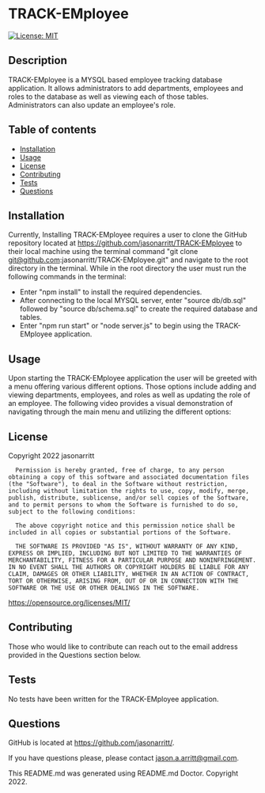 # TRACK-EMployee

[![License: MIT](https://img.shields.io/badge/License-MIT-yellow.svg)](https://opensource.org/licenses/MIT)

## Description

TRACK-EMployee is a MYSQL based employee tracking database application. It allows administrators to add departments, employees and roles to the database as well as viewing each of those tables. Administrators can also update an employee's role.

## Table of contents

- [Installation](#Installation)
- [Usage](#Usage)
- [License](#License)
- [Contributing](#Contributing)
- [Tests](#Tests)
- [Questions](#Questions)

## Installation

Currently, Installing TRACK-EMployee requires a user to clone the GitHub repository located at <https://github.com/jasonarritt/TRACK-EMployee> to their local machine using the terminal command "git clone git@github.com:jasonarritt/TRACK-EMployee.git" and navigate to the root directory in the terminal. While in the root directory the user must run the following commands in the terminal:

- Enter "npm install" to install the required dependencies.
- After connecting to the local MYSQL server, enter "source db/db.sql" followed by "source db/schema.sql" to create the required database and tables.
- Enter "npm run start" or "node server.js" to begin using the TRACK-EMployee application.

## Usage

Upon starting the TRACK-EMployee application the user will be greeted with a menu offering various different options. Those options include adding and viewing departments, employees, and roles as well as updating the role of an employee. The following video provides a visual demonstration of navigating through the main menu and utilizing the different options:

## License

Copyright 2022 jasonarritt

      Permission is hereby granted, free of charge, to any person obtaining a copy of this software and associated documentation files (the "Software"), to deal in the Software without restriction, including without limitation the rights to use, copy, modify, merge, publish, distribute, sublicense, and/or sell copies of the Software, and to permit persons to whom the Software is furnished to do so, subject to the following conditions:

      The above copyright notice and this permission notice shall be included in all copies or substantial portions of the Software.

      THE SOFTWARE IS PROVIDED "AS IS", WITHOUT WARRANTY OF ANY KIND, EXPRESS OR IMPLIED, INCLUDING BUT NOT LIMITED TO THE WARRANTIES OF MERCHANTABILITY, FITNESS FOR A PARTICULAR PURPOSE AND NONINFRINGEMENT. IN NO EVENT SHALL THE AUTHORS OR COPYRIGHT HOLDERS BE LIABLE FOR ANY CLAIM, DAMAGES OR OTHER LIABILITY, WHETHER IN AN ACTION OF CONTRACT, TORT OR OTHERWISE, ARISING FROM, OUT OF OR IN CONNECTION WITH THE SOFTWARE OR THE USE OR OTHER DEALINGS IN THE SOFTWARE.

<https://opensource.org/licenses/MIT/>

## Contributing

Those who would like to contribute can reach out to the email address provided in the Questions section below.

## Tests

No tests have been written for the TRACK-EMployee application.

## Questions

GitHub is located at <https://github.com/jasonarritt/>.

If you have questions please, please contact jason.a.arritt@gmail.com.

This README.md was generated using README.md Doctor.
Copyright 2022.
